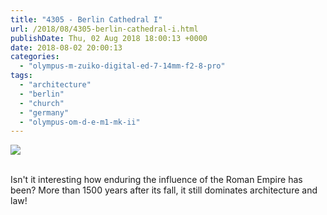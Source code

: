 ```yaml
---
title: "4305 - Berlin Cathedral I"
url: /2018/08/4305-berlin-cathedral-i.html
publishDate: Thu, 02 Aug 2018 18:00:13 +0000
date: 2018-08-02 20:00:13
categories: 
  - "olympus-m-zuiko-digital-ed-7-14mm-f2-8-pro"
tags: 
  - "architecture"
  - "berlin"
  - "church"
  - "germany"
  - "olympus-om-d-e-m1-mk-ii"
---
```

<div class="container">
<div class="center"><a target="_blank" href="https://d25zfm9zpd7gm5.cloudfront.net/1200x1200/2017/20170623_171129_lr.jpg"><img class="webfeedsFeaturedVisual" src="https://d25zfm9zpd7gm5.cloudfront.net/0600x0600/2017/20170623_171129_lr.jpg" /></a></div>
</div>
<br />

Isn't it interesting how enduring the influence of the Roman Empire has been? More than 1500 years after its fall, it still dominates architecture and law!
